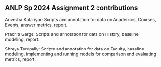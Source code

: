 ## ANLP Sp 2024 Assignment 2 contributions

Anvesha Katariyar: Scripts and annotation for data on Academics, Courses, Events, answer metrics, report.

Prachiti Garge: Scripts and annotation for data on History, baseline modeling, report.

Shreya Terupally: Scripts and annotation for data on Faculty, baseline modeling, implementing and running models for comparison and evaluating metrics, report.
